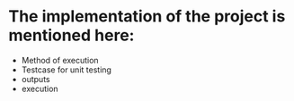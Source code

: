 # The implementation of the project is mentioned here:
* Method of execution
* Testcase for unit testing
* outputs
* execution